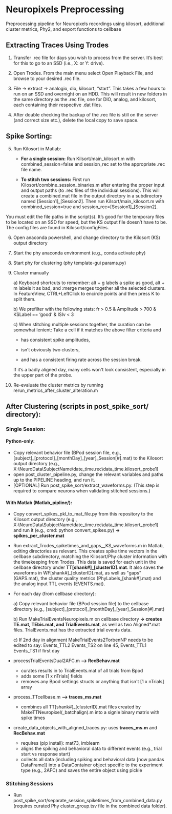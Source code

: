 # Neuropixels Preprocessing
Preprocessing pipeline for Neuropixels recordings using kilosort, additional cluster metrics, Phy2, and export functions to cellbase

## Extracting Traces Using Trodes

1) Transfer .rec file for days you wish to process from the server. It’s best for this to go to an SSD (i.e., X: or Y: drive).

2) Open Trodes. From the main menu select Open Playback File, and browse to your desired .rec file.

3) File -> extract -> analogio, dio, kilosort, “start”. This takes a few hours to run on an SSD and overnight on an HDD.  This will result in new folders in the same directory as the .rec file, one for DIO, analog, and kilosort, each containing their respective .dat files.

4) After double checking the backup of the .rec file is still on the server (and correct size etc.), delete the local copy to save space. 

## Spike Sorting:

5) Run Kilosort in Matlab:
   
   - <b>For a single session:</b> Run Kilsort/main\_kilosort.m with combined\_session=false and session\_rec set to the appropriate .rec file name.

   - <b>To stitch two sessions:</b> First run Kilosort/combine\_session\_binaries.m after entering the proper input and output paths (to .rec files of the individual sessions).  This will create a combined.mat file in the output directory in a subdirectory named \[Session1\]\_\[Session2\]. Then run Kilsort/main\_kilosort.m with combined\_session=true and session\_rec=\[Session1\]\_\[Session2\].

You must edit the file paths in the script(s). It’s good for the temporary files to be located on an SSD for speed, but the KS output file doesn’t have to be. The config files are found in Kilosort/configFiles.

6) Open anaconda powershell, and change directory to the Kilosort (KS) output directory

7) Start the phy anaconda environment (e.g., conda activate phy)

8) Start phy for clustering (phy template-gui params.py)

9) Cluster manually

	a) Keyboard shortcuts to remember: alt + g labels a spike as good, alt + m labels it as bad, and :merge merges together all the selected clusters. In FeatureView, CTRL+LeftClick to encircle points and then press K to split them.
	
	b) We prefilter with the following stats: fr > 0.5 & Amplitude > 700 & KSLabel == ‘good’ & ISIv < 3
	
	c) When stitching multiple sessions together, the curation can be somewhat lenient: Take a cell if it matches the above filter criteria and
	
	- has consistent spike amplitudes,
	
	- isn’t obviously two clusters,
	
	- and has a consistent firing rate across the session break. 
	
	If it’s a badly aligned day, many cells won't look consistent, especially in the upper part of the probe. 

10) Re-evaluate the cluster metrics by running rerun\_metrics\_after\_cluster\_alteration.m

## After Clustering (scripts in post\_spike\_sort/ directory):

### Single Session:

#### Python-only:

- Copy relevant behavior file (BPod session file, e.g., [subject]\_[protocol]\_[monthDay]\_[year]\_Session[#].mat) to the Kilosort output directory (e.g., X:\NeuroData\SubjectName\date_time.rec\data_time.kilosort_probe1\)
- open post\_cluster\_pipeline.py, change the relevant variables and paths up to the PIPELINE heading, and run it. 
- \[OPTIONAL\] Run post\_spike\_sort/extract\_waveforms.py. (This step is required to compare neurons when validating stitched sessions.)

#### With Matlab (Matlab\_pipline/):

- Copy convert_spikes_pkl_to_mat_file.py from this repository to the Kilosort output directory (e.g., X:\NeuroData\SubjectName\date_time.rec\data_time.kilosort_probe1\)
and run it (e.g., cmd: python convert_spikes.py) **-> spikes_per_cluster.mat**

- Run extract_Trodes_spiketimes_and_gaps__KS_waveforms.m in Matlab, editing directories as relevant.  This creates spike time vectors in the cellbase subdirectory, matching the Kilosort/Phy cluster information with the timekeeping from Trodes.  This data is saved for each unit in the cellbase directory under **TT[shank#]\_[clusterID].mat**.  It also saves the waveforms in WF[shank#]\_[clusterID].mat, as well as "gaps" (GAPS.mat), the cluster quality metrics (PhyLabels\_[shank#].mat) and the analog input TTL events (EVENTS.mat).

- For each day (from cellbase directory):
	
	a) Copy relevant behavior file (BPod session file) to the cellbase directory (e.g., [subject]\_[protocol]\_[monthDay]\_[year]\_Session[#].mat)
 	
	b) Run MakeTrialEventsNeuropixels.m on cellbase directory **-> creates TE.mat, TEbis.mat, and TrialEvents.mat**, as well as two Aligned*.mat files.  TrialEvents.mat has the extracted trial events data.
	
	c) If 2nd day in alignment MakeTrialEvents2TorbenNP needs to be edited to say: Events\_TTL2 Events\_TS2 on line 45, Events\_TTL1 Events\_TS1 if first day
	
- processTrialEventsDual2AFC.m **--> RecBehav.mat**
    - curates results in to TrialEvents.mat of all trials from Bpod
    - adds some [1 x nTrials] fields 
    - removes any Bpod settings structs or anything that isn't [1 x nTrials] array

- process\_TTcellbase.m **--> traces\_ms.mat**

    - combines all TT[shank#]\_[clusterID].mat files created by MakeTTNeuropixel(\_batchalign).m into a signle binary matrix with spike times

- create\_data\_objects\_with\_aligned\_traces.py: uses **traces\_ms.m** and **RecBehav.mat**

    - requires (pip install): mat73, imblearn
    - aligns the spiking and behavioral data to different events (e.g., trial start vs response start)
    - collects all data (including spiking and behavioral data [now pandas DataFrame]) into a DataContainer object specific to the experiment type (e.g., 2AFC) and saves the entire object using pickle

### Stitching Sessions

- Run post\_spike\_sort/separate\_session\_spiketimes\_from\_combined\_data.py (requires curated Phy cluster\_group.tsv file in the combined data folder).
